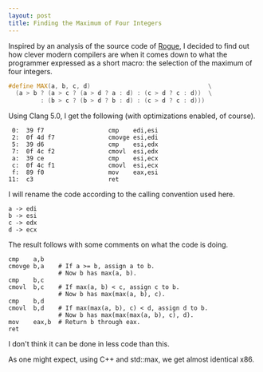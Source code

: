 ```yaml
---
layout: post
title: Finding the Maximum of Four Integers
---
```


Inspired by an analysis of the source code of
[Rogue](https://en.wikipedia.org/wiki/Rogue_(video_game)), I decided to find
out how clever modern compilers are when it comes down to what the programmer
expressed as a short macro: the selection of the maximum of four integers.

```cpp
#define MAX(a, b, c, d)                                 \
  (a > b ? (a > c ? (a > d ? a : d) : (c > d ? c : d))  \
         : (b > c ? (b > d ? b : d) : (c > d ? c : d)))
```

Using Clang 5.0, I get the following (with optimizations enabled, of course).

     0:  39 f7                	cmp    edi,esi
     2:  0f 4d f7             	cmovge esi,edi
     5:  39 d6                	cmp    esi,edx
     7:  0f 4c f2             	cmovl  esi,edx
     a:  39 ce                	cmp    esi,ecx
     c:  0f 4c f1             	cmovl  esi,ecx
     f:  89 f0                	mov    eax,esi
    11:  c3                   	ret

I will rename the code according to the calling convention used here.

    a -> edi
    b -> esi
    c -> edx
    d -> ecx

The result follows with some comments on what the code is doing.

    cmp    a,b
    cmovge b,a    # If a >= b, assign a to b.
                  # Now b has max(a, b).
    cmp    b,c
    cmovl  b,c    # If max(a, b) < c, assign c to b.
                  # Now b has max(max(a, b), c).
    cmp    b,d
    cmovl  b,d    # If max(max(a, b), c) < d, assign d to b.
                  # Now b has max(max(max(a, b), c), d).
    mov    eax,b  # Return b through eax.
    ret

I don't think it can be done in less code than this.

As one might expect, using C++ and std::max, we get almost identical x86.
